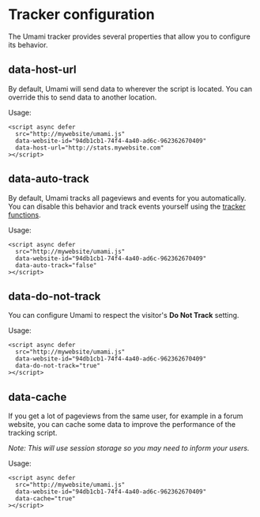 # Tracker configuration

The Umami tracker provides several properties that allow you to configure its behavior.

## data-host-url

By default, Umami will send data to wherever the script is located. You can override this to send data
to another location.

Usage:
```
<script async defer
  src="http://mywebsite/umami.js"
  data-website-id="94db1cb1-74f4-4a40-ad6c-962362670409"
  data-host-url="http://stats.mywebsite.com"
></script>
```

## data-auto-track

By default, Umami tracks all pageviews and events for you automatically. You can disable this behavior and
track events yourself using the [tracker functions](/docs/tracker-functions).

Usage:
```
<script async defer
  src="http://mywebsite/umami.js"
  data-website-id="94db1cb1-74f4-4a40-ad6c-962362670409"
  data-auto-track="false"
></script>
```

## data-do-not-track

You can configure Umami to respect the visitor's **Do Not Track** setting. 


Usage:
```
<script async defer
  src="http://mywebsite/umami.js"
  data-website-id="94db1cb1-74f4-4a40-ad6c-962362670409"
  data-do-not-track="true"
></script>
```

## data-cache

If you get a lot of pageviews from the same user, for example in a forum website, you can cache some data to 
improve the performance of the tracking script.

*Note: This will use session storage so you may need to inform your users.*

Usage:
```
<script async defer
  src="http://mywebsite/umami.js"
  data-website-id="94db1cb1-74f4-4a40-ad6c-962362670409"
  data-cache="true"
></script>
```